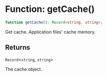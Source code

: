 # Function: getCache()

```ts
function getCache(): Record<string, string>;
```

Get cache.
Application files' cache memory.

## Returns

`Record`\<`string`, `string`\>

The cache object.
